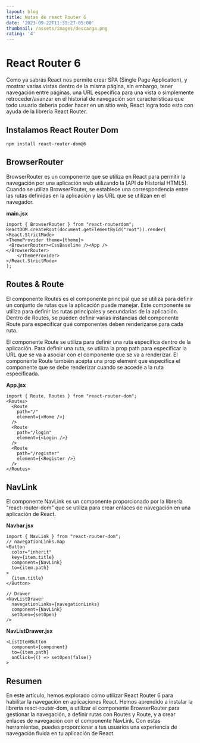 ```yaml
---
layout: blog
title: Notas de react Router 6
date: '2023-09-22T11:39:27-05:00'
thumbnail: /assets/images/descarga.png
rating: '4'
---
```

# React Router 6

Como ya sabrás React nos permite crear SPA (Single Page Application), y mostrar varias vistas dentro de la misma página, sin embargo, tener navegación entre páginas, una URL específica para una vista o simplemente retroceder/avanzar en el historial de navegación son características que todo usuario debería poder hacer en un sitio web, React logra todo esto con ayuda de la librería React Router.

## Instalamos React Router Dom

```
npm install react-router-dom@6
```

## BrowserRouter

BrowserRouter es un componente que se utiliza en React para permitir la navegación por una aplicación web utilizando la \[API de Historial HTML5]. Cuando se utiliza BrowserRouter, se establece una correspondencia entre las rutas definidas en la aplicación y las URL que se utilizan en el navegador.

**main.jsx**

```
import { BrowserRouter } from "react-routerdom";
ReactDOM.createRoot(document.getElementById("root")).render(
<React.StrictMode>
<ThemeProvider theme={theme}>
 <BrowserRouter><CssBaseline /><App />
</BrowserRouter>
    </ThemeProvider>
</React.StrictMode>
);
```

## Routes & Route

El componente Routes es el componente principal que se utiliza para definir un conjunto de rutas que la aplicación puede manejar. Este componente se utiliza para definir las rutas principales y secundarias de la aplicación. Dentro de Routes, se pueden definir varias instancias del componente Route para especificar qué componentes deben renderizarse para cada ruta.

El componente Route se utiliza para definir una ruta específica dentro de la aplicación. Para definir una ruta, se utiliza la prop path para especificar la URL que se va a asociar con el componente que se va a renderizar. El componente Route también acepta una prop element que especifica el componente que se debe renderizar cuando se accede a la ruta especificada.

**App.jsx**

```
import { Route, Routes } from "react-router-dom";
<Routes>
  <Route
    path="/"
    element={<Home />}
  />
  <Route
    path="/login"
    element={<Login />}
  />
  <Route
    path="/register"
    element={<Register />}
  />
</Routes>
```

## NavLink

El componente NavLink es un componente proporcionado por la librería "react-router-dom" que se utiliza para crear enlaces de navegación en una aplicación de React.

**Navbar.jsx**

```
import { NavLink } from "react-router-dom";
// navegationLinks.map
<Button
  color="inherit"
  key={item.title}
  component={NavLink}
  to={item.path}
>
  {item.title}
</Button>

// Drawer
<NavListDrawer
  navegationLinks={navegationLinks}
  component={NavLink}
  setOpen={setOpen}
/>
```

**NavListDrawer.jsx**

```
<ListItemButton
  component={component}
  to={item.path}
  onClick={() => setOpen(false)}
>
```

## Resumen

En este artículo, hemos explorado cómo utilizar React Router 6 para habilitar la navegación en aplicaciones React. Hemos aprendido a instalar la librería react-router-dom, a utilizar el componente BrowserRouter para gestionar la navegación, a definir rutas con Routes y Route, y a crear enlaces de navegación con el componente NavLink. Con estas herramientas, puedes proporcionar a tus usuarios una experiencia de navegación fluida en tu aplicación de React.
